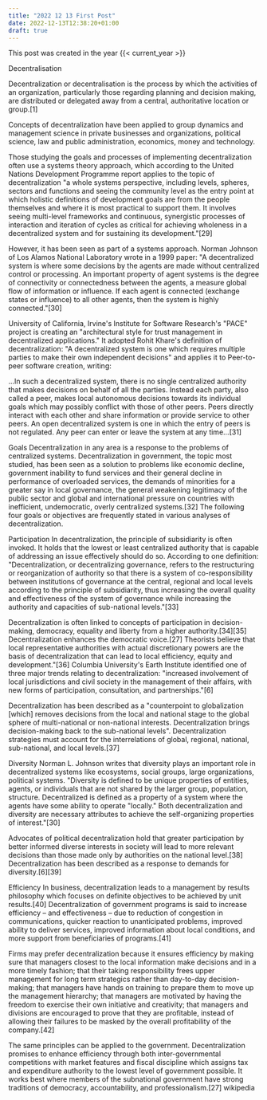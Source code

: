 ```yaml
---
title: "2022 12 13 First Post"
date: 2022-12-13T12:38:20+01:00
draft: true
---
```

This post was created in the year {{< current_year >}}

Decentralisation

Decentralization or decentralisation is the process by which the activities of an organization, particularly those regarding planning and decision making, are distributed or delegated away from a central, authoritative location or group.[1]



Concepts of decentralization have been applied to group dynamics and management science in private businesses and organizations, political science, law and public administration, economics, money and technology.

Those studying the goals and processes of implementing decentralization often use a systems theory approach, which according to the United Nations Development Programme report applies to the topic of decentralization "a whole systems perspective, including levels, spheres, sectors and functions and seeing the community level as the entry point at which holistic definitions of development goals are from the people themselves and where it is most practical to support them. It involves seeing multi-level frameworks and continuous, synergistic processes of interaction and iteration of cycles as critical for achieving wholeness in a decentralized system and for sustaining its development."[29]

However, it has been seen as part of a systems approach. Norman Johnson of Los Alamos National Laboratory wrote in a 1999 paper: "A decentralized system is where some decisions by the agents are made without centralized control or processing. An important property of agent systems is the degree of connectivity or connectedness between the agents, a measure global flow of information or influence. If each agent is connected (exchange states or influence) to all other agents, then the system is highly connected."[30]

University of California, Irvine's Institute for Software Research's "PACE" project is creating an "architectural style for trust management in decentralized applications." It adopted Rohit Khare's definition of decentralization: "A decentralized system is one which requires multiple parties to make their own independent decisions" and applies it to Peer-to-peer software creation, writing:

...In such a decentralized system, there is no single centralized authority that makes decisions on behalf of all the parties. Instead each party, also called a peer, makes local autonomous decisions towards its individual goals which may possibly conflict with those of other peers. Peers directly interact with each other and share information or provide service to other peers. An open decentralized system is one in which the entry of peers is not regulated. Any peer can enter or leave the system at any time...[31]

Goals
Decentralization in any area is a response to the problems of centralized systems. Decentralization in government, the topic most studied, has been seen as a solution to problems like economic decline, government inability to fund services and their general decline in performance of overloaded services, the demands of minorities for a greater say in local governance, the general weakening legitimacy of the public sector and global and international pressure on countries with inefficient, undemocratic, overly centralized systems.[32] The following four goals or objectives are frequently stated in various analyses of decentralization.

Participation
In decentralization, the principle of subsidiarity is often invoked. It holds that the lowest or least centralized authority that is capable of addressing an issue effectively should do so. According to one definition: "Decentralization, or decentralizing governance, refers to the restructuring or reorganization of authority so that there is a system of co-responsibility between institutions of governance at the central, regional and local levels according to the principle of subsidiarity, thus increasing the overall quality and effectiveness of the system of governance while increasing the authority and capacities of sub-national levels."[33]

Decentralization is often linked to concepts of participation in decision-making, democracy, equality and liberty from a higher authority.[34][35] Decentralization enhances the democratic voice.[27] Theorists believe that local representative authorities with actual discretionary powers are the basis of decentralization that can lead to local efficiency, equity and development."[36] Columbia University's Earth Institute identified one of three major trends relating to decentralization: "increased involvement of local jurisdictions and civil society in the management of their affairs, with new forms of participation, consultation, and partnerships."[6]

Decentralization has been described as a "counterpoint to globalization [which] removes decisions from the local and national stage to the global sphere of multi-national or non-national interests. Decentralization brings decision-making back to the sub-national levels". Decentralization strategies must account for the interrelations of global, regional, national, sub-national, and local levels.[37]

Diversity
Norman L. Johnson writes that diversity plays an important role in decentralized systems like ecosystems, social groups, large organizations, political systems. "Diversity is defined to be unique properties of entities, agents, or individuals that are not shared by the larger group, population, structure. Decentralized is defined as a property of a system where the agents have some ability to operate "locally." Both decentralization and diversity are necessary attributes to achieve the self-organizing properties of interest."[30]

Advocates of political decentralization hold that greater participation by better informed diverse interests in society will lead to more relevant decisions than those made only by authorities on the national level.[38] Decentralization has been described as a response to demands for diversity.[6][39]

Efficiency
In business, decentralization leads to a management by results philosophy which focuses on definite objectives to be achieved by unit results.[40] Decentralization of government programs is said to increase efficiency – and effectiveness – due to reduction of congestion in communications, quicker reaction to unanticipated problems, improved ability to deliver services, improved information about local conditions, and more support from beneficiaries of programs.[41]

Firms may prefer decentralization because it ensures efficiency by making sure that managers closest to the local information make decisions and in a more timely fashion; that their taking responsibility frees upper management for long term strategics rather than day-to-day decision-making; that managers have hands on training to prepare them to move up the management hierarchy; that managers are motivated by having the freedom to exercise their own initiative and creativity; that managers and divisions are encouraged to prove that they are profitable, instead of allowing their failures to be masked by the overall profitability of the company.[42]

The same principles can be applied to the government. Decentralization promises to enhance efficiency through both inter-governmental competitions with market features and fiscal discipline which assigns tax and expenditure authority to the lowest level of government possible. It works best where members of the subnational government have strong traditions of democracy, accountability, and professionalism.[27]
wikipedia

